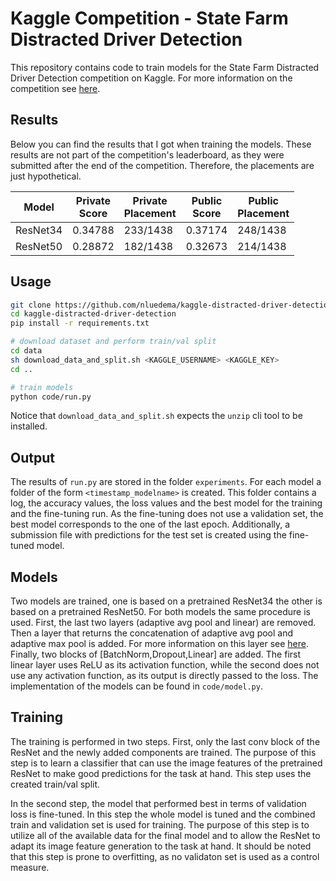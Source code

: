 # Kaggle Competition - State Farm Distracted Driver Detection
This repository contains code to train models for the State Farm Distracted Driver Detection competition on Kaggle. For more information on the competition see [here](https://www.kaggle.com/c/state-farm-distracted-driver-detection).

## Results
Below you can find the results that I got when training the models. These results are not part of the competition's leaderboard, as they were submitted after the end of the competition. Therefore, the placements are just hypothetical.

| Model | Private <br/> Score | Private <br/> Placement | Public <br/> Score | Public <br/> Placement |
| --- | --- | --- | --- | --- |
| ResNet34 | 0.34788 | 233/1438 | 0.37174 | 248/1438 |
| ResNet50 | 0.28872 | 182/1438 | 0.32673 | 214/1438 |

## Usage
```sh
git clone https://github.com/nluedema/kaggle-distracted-driver-detection.git
cd kaggle-distracted-driver-detection
pip install -r requirements.txt

# download dataset and perform train/val split
cd data
sh download_data_and_split.sh <KAGGLE_USERNAME> <KAGGLE_KEY>
cd ..

# train models
python code/run.py
```
Notice that `download_data_and_split.sh` expects the `unzip` cli tool to be installed.

## Output
The results of `run.py` are stored in the folder `experiments`. For each model a folder of the form `<timestamp_modelname>` is created. This folder contains a log, the accuracy values, the loss values and the best model for the training and the fine-tuning run. As the fine-tuning does not use a validation set, the best model corresponds to the one of the last epoch. Additionally, a submission file with predictions for the test set is created using the fine-tuned model.

## Models
Two models are trained, one is based on a pretrained ResNet34 the other is based on a pretrained ResNet50. For both models the same procedure is used. First, the last two layers (adaptive avg pool and linear) are removed. Then a layer that returns the concatenation of adaptive avg pool and adaptive max pool is added. For more information on this layer see [here](https://forums.fast.ai/t/what-is-the-distinct-usage-of-the-adaptiveconcatpool2d-layer/7600). Finally, two blocks of [BatchNorm,Dropout,Linear] are added. The first linear layer uses ReLU as its activation function, while the second does not use any activation function, as its output is directly passed to the loss. The implementation of the models can be found in `code/model.py`.

## Training
The training is performed in two steps. First, only the last conv block of the ResNet and the newly added components are trained. The purpose of this step is to learn a classifier that can use the image features of the pretrained ResNet to make good predictions for the task at hand. This step uses the created train/val split.

In the second step, the model that performed best in terms of validation loss is fine-tuned. In this step the whole model is tuned and the combined train and validation set is used for training. The purpose of this step is to utilize all of the available data for the final model and to allow the ResNet to adapt its image feature generation to the task at hand. It should be noted that this step is prone to overfitting, as no validaton set is used as a control measure.





